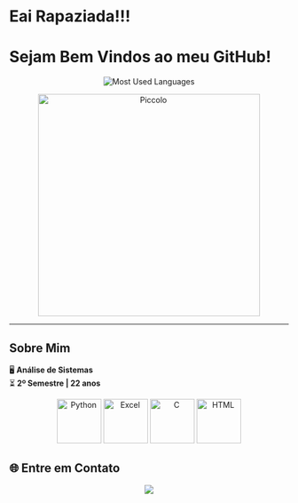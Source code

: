 # Eai Rapaziada!!!
# Sejam Bem Vindos ao meu GitHub!

<div align="center">
  
![Most Used Languages](https://github-readme-stats.vercel.app/api/top-langs/?username=Mrocha2002&theme=radical&layout=compact&card_width=400)
  
</div>

<div align="center">
  <img src="https://i.redd.it/2uha1pm7gbt91.gif" alt="Piccolo" width="400"/>
</div>

---

## Sobre Mim

🖥️ **Análise de Sistemas**  
⏳ **2º Semestre | 22 anos**  

<div align="center">
  <img src="https://img.icons8.com/color/96/000000/python--v1.png" alt="Python" width="80"/>
  <img src="https://img.icons8.com/color/96/000000/microsoft-excel-2019.png" alt="Excel" width="80"/>
  <img src="https://img.icons8.com/color/96/000000/c-programming.png" alt="C" width="80"/>
  <img src="https://img.icons8.com/color/96/000000/html-5.png" alt="HTML" width="80"/>
</div>

## 🌐 Entre em Contato

<div align="center">
  <a href="https://www.linkedin.com/in/matheus-rocha-894921266/" target="_blank"><img src="https://img.shields.io/badge/-LinkedIn-%230077B5?style=for-the-badge&logo=linkedin&logoColor=white" target="_blank"></a>
</div>
